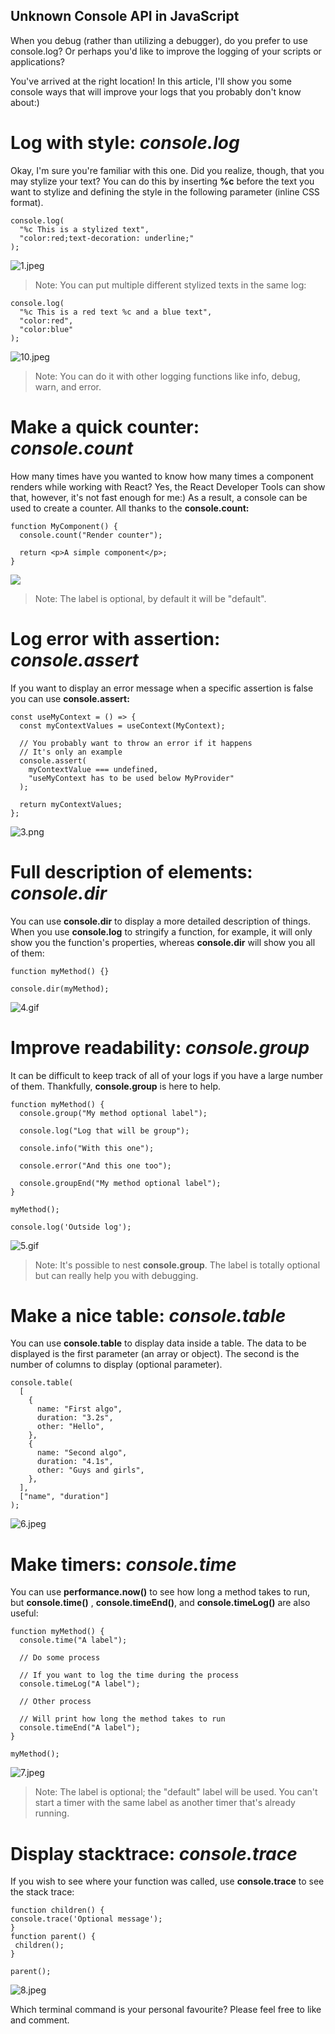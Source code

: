 ## Unknown Console API in JavaScript

When you debug (rather than utilizing a debugger), do you prefer to use console.log? Or perhaps you'd like to improve the logging of your scripts or applications?

You've arrived at the right location! In this article, I'll show you some console ways that will improve your logs that you probably don't know about:)


# Log with style: ***console.log***

Okay, I'm sure you're familiar with this one. Did you realize, though, that you may stylize your text?
You can do this by inserting **%c** before the text you want to stylize and defining the style in the following parameter (inline CSS format).

```
console.log(
  "%c This is a stylized text",
  "color:red;text-decoration: underline;"
);
```

![1.jpeg](https://cdn.hashnode.com/res/hashnode/image/upload/v1643145034441/s6rGVflLy.jpeg)

> Note: You can put multiple different stylized texts in the same log:

```
console.log(
  "%c This is a red text %c and a blue text",
  "color:red",
  "color:blue"
);
```


![10.jpeg](https://cdn.hashnode.com/res/hashnode/image/upload/v1643148914041/PTDJtZWcS.jpeg)

> Note: You can do it with other logging functions like info, debug, warn, and error.


# Make a quick counter: ***console.count***

How many times have you wanted to know how many times a component renders while working with React? Yes, the React Developer Tools can show that, however, it's not fast enough for me:)
As a result, a console can be used to create a counter. 
All thanks to the **console.count:**

```
function MyComponent() {
  console.count("Render counter");

  return <p>A simple component</p>;
}
```
<img src="https://cdn.hashnode.com/res/hashnode/image/upload/v1643145922873/ljPtZ3AqQ.gif" style="display: block; margin: 0 auto;" />

> Note: The label is optional, by default it will be "default".

# Log error with assertion: ***console.assert***

If you want to display an error message when a specific assertion is false you can use **console.assert:**

```
const useMyContext = () => {
  const myContextValues = useContext(MyContext);

  // You probably want to throw an error if it happens
  // It's only an example
  console.assert(
    myContextValue === undefined,
    "useMyContext has to be used below MyProvider"
  );

  return myContextValues;
};
```

![3.png](https://cdn.hashnode.com/res/hashnode/image/upload/v1643146327405/rv2vMiiuc.png)

# Full description of elements: ***console.dir***

You can use **console.dir** to display a more detailed description of things. When you use **console.log** to stringify a function, for example, it will only show you the function's properties, whereas **console.dir** will show you all of them:

```
function myMethod() {}

console.dir(myMethod);
```

![4.gif](https://cdn.hashnode.com/res/hashnode/image/upload/v1643146548668/3X8NgUJfP.gif)

# Improve readability: ***console.group***

It can be difficult to keep track of all of your logs if you have a large number of them. Thankfully, **console.group** is here to help.


```
function myMethod() {
  console.group("My method optional label");

  console.log("Log that will be group");

  console.info("With this one");

  console.error("And this one too");

  console.groupEnd("My method optional label");
}

myMethod();

console.log('Outside log');
```


![5.gif](https://cdn.hashnode.com/res/hashnode/image/upload/v1643146690119/w752hCZcM.gif)



> Note: It's possible to nest **console.group**. The label is totally optional but can really help you with debugging.


# Make a nice table: ***console.table***

You can use **console.table** to display data inside a table. The data to be displayed is the first parameter (an array or object). The second is the number of columns to display (optional parameter).

```
console.table(
  [
    {
      name: "First algo",
      duration: "3.2s",
      other: "Hello",
    },
    {
      name: "Second algo",
      duration: "4.1s",
      other: "Guys and girls",
    },
  ],
  ["name", "duration"]
);
```

![6.jpeg](https://cdn.hashnode.com/res/hashnode/image/upload/v1643147298479/SJjxI-0ZW.jpeg)


# Make timers: ***console.time***

You can use **performance.now()** to see how long a method takes to run, but **console.time()** , **console.timeEnd()**, and **console.timeLog()** are also useful:


```
function myMethod() {
  console.time("A label");

  // Do some process

  // If you want to log the time during the process
  console.timeLog("A label");

  // Other process

  // Will print how long the method takes to run
  console.timeEnd("A label");
}

myMethod();
```

![7.jpeg](https://cdn.hashnode.com/res/hashnode/image/upload/v1643147472824/v8ynyZuSh.jpeg)

> Note: The label is optional; the "default" label will be used. You can't start a timer with the same label as another timer that's already running.

# Display stacktrace: ***console.trace***

If you wish to see where your function was called, use **console.trace** to see the stack trace:

```
function children() {
console.trace('Optional message');
}
function parent() {
 children();
}

parent();
```

![8.jpeg](https://cdn.hashnode.com/res/hashnode/image/upload/v1643147636216/Uu6hM7ZMJ.jpeg)



Which terminal command is your personal favourite?
Please feel free to like and comment.



